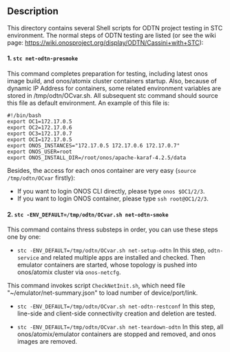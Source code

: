 ## Description

This directory contains several Shell scripts for ODTN project testing in STC environment.
The normal steps of ODTN testing are listed (or see the wiki page: https://wiki.onosproject.org/display/ODTN/Cassini+with+STC):

#### 1. `stc net-odtn-presmoke`
This command completes preparation for testing, including latest onos image build, and onos/atomix cluster containers startup. Also, because of dynamic IP Address for containers, some related environment variables are stored in /tmp/odtn/OCvar.sh. All subsequent stc command should source this file as default environment. An example of this file is:

```shell
#!/bin/bash
export OC1=172.17.0.5
export OC2=172.17.0.6
export OC3=172.17.0.7
export OCI=172.17.0.5
export ONOS_INSTANCES="172.17.0.5 172.17.0.6 172.17.0.7"
export ONOS_USER=root
export ONOS_INSTALL_DIR=/root/onos/apache-karaf-4.2.5/data
```

Besides, the access for each onos container are very easy (`source /tmp/odtn/OCvar` firstly):
* If you want to login ONOS CLI directly, please type `onos $OC1/2/3`.
* If you want to login ONOS container, please type `ssh root@OC1/2/3`.

#### 2. `stc -ENV_DEFAULT=/tmp/odtn/OCvar.sh net-odtn-smoke`

This command contains thress substeps in order, you can use these steps one by one:
* `stc -ENV_DEFAULT=/tmp/odtn/OCvar.sh net-setup-odtn`
In this step, `odtn-service` and related multiple apps are installed and checked. Then emulator containers are started, whose topology is pushed into onos/atomix cluster via `onos-netcfg`.

This command invokes script `CheckNetInit.sh`, which need file "~/emulator/net-summary.json" to load number of device/port/link.

* `stc -ENV_DEFAULT=/tmp/odtn/OCvar.sh net-odtn-restconf`
In this step, line-side and client-side connectivity creation and deletion are tested.

* `stc -ENV_DEFAULT=/tmp/odtn/OCvar.sh net-teardown-odtn`
In this step, all onos/atomix/emulator containers are stopped and removed, and onos images are removed.

